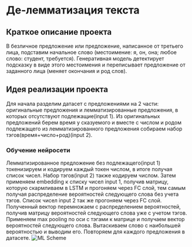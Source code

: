 # Де-лемматизация текста
## Краткое описание проекта
В безличное предложение или предложение, написанное от третьего лица, подставим начальное слово (местоимение: я, он, она; любое слово: студент, требуется). Генеративная модель детектирует подсказку в виде этого местоимения и переписывает предложение от заданного лица (меняет окончания и род слов).

## Идея реализации проекта
Для начала разделим датасет с предложениями на 2 части: оригинальные предложения и лемматизированные предложения, в которых отсутствуют подлежащие(input 1). Из оригинальных предложений берем время у сказуемого и вместе с числом и родом подлежащего из лемматизированного предложения собираем набор тэгов(время+число+род)(input 2).
### Обучение нейросети
Лемматизированное предложение без подлежащего(input 1) токенизируем и кодируем каждый токен числом, в итоге получая список чисел. Набор тэгов(input 2) также кодируем числом. Затем применяем embedding к списку чисел input 1, получив матрицу, которую скармливаем в LSTM и прогоняем через FC слой, тем самым получая распределение вероятностей следующего слова без учета тэгов. Список чисел input 2 так же прогоняем через FC слой. Полученный вектор перемножаем с распределением вероятностей, получив матрицу вероятностей следующего слова уже с учетом тэгов. Применяем max pooling по оси с тэгами к матрице и получаем вектор вероятностей следующего слова. Вытаскиваем слово с наибольшей вероятностью и выводим его. Повторяем для каждого предложения в датасете.
![ML Scheme](ML_project_scheme.jpg)
